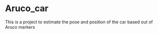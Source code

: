 # Aruco_car
This is a project to estimate the pose and position of the car based out of Aruco markers
